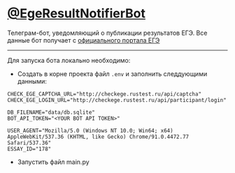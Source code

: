 # [@EgeResultNotifierBot](https://t.me/EgeResultNotifierBot)
Телеграм-бот, уведомляющий о публикации результатов ЕГЭ.
Все данные бот получает с [официального портала ЕГЭ](http://checkege.rustest.ru)

----
Для запуска бота локально необходимо:
+ Создать в корне проекта файл `.env` и заполнить следдующими данными:
```CHECK_EGE_EXAM_URL="http://checkege.rustest.ru/api/exam"
CHECK_EGE_CAPTCHA_URL="http://checkege.rustest.ru/api/captcha"
CHECK_EGE_LOGIN_URL="http://checkege.rustest.ru/api/participant/login"

DB_FILENAME="data/db.sqlite"
BOT_API_TOKEN="<YOUR BOT API TOKEN>"

USER_AGENT="Mozilla/5.0 (Windows NT 10.0; Win64; x64) AppleWebKit/537.36 (KHTML, like Gecko) Chrome/91.0.4472.77 Safari/537.36"
ESSAY_ID="178"
```
+ Запустить файл main.py